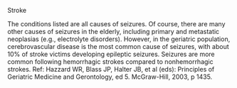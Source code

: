 Stroke

The conditions listed are all causes of seizures. Of course, there are many other causes of seizures in the elderly, including primary and metastatic neoplasias (e.g., electrolyte disorders). However, in the geriatric population, cerebrovascular disease is the most common cause of seizures, with about 10% of stroke victims developing epileptic seizures. Seizures are more common following hemorrhagic strokes compared to nonhemorrhagic strokes. Ref: Hazzard WR, Blass JP, Halter JB, et al (eds): Principles of Geriatric Medicine and Gerontology, ed 5. McGraw-Hill, 2003, p 1435.